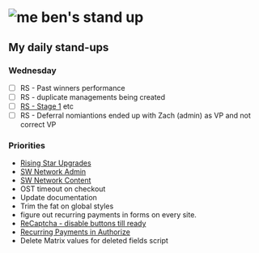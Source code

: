 # ![me](https://avatars2.githubusercontent.com/u/5232044?s=50&v=4) ben's stand up

## My daily stand-ups

### Wednesday

- [ ] RS - Past winners performance
- [ ] RS - duplicate managements being created
- [ ] [RS - Stage 1](https://app.clickup.com/8537154/v/l/li/63072271?pr=12760709) etc
- [ ] RS - Deferral nomiantions ended up with Zach (admin) as VP and not correct VP

### Priorities 
    
- [Rising Star Upgrades](https://app.clickup.com/8537154/v/l/f/27554943?pr=12707202)
- [SW Network Admin](https://app.clickup.com/8537154/v/l/li/54890360?pr=12760709)
- [SW Network Content](https://app.clickup.com/8537154/v/l/li/54892353?pr=12760709)
- OST timeout on checkout
- Update documentation
- Trim the fat on global styles
- figure out recurring payments in forms on every site.
- [ReCaptcha - disable buttons till ready](https://projects.madebyspeak.com/#/tasks/17598281)
- [Recurring Payments in Authorize](https://projects.madebyspeak.com/#/tasks/16411534)
- Delete Matrix values for deleted fields script
